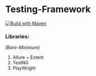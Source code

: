 # Testing-Framework

[![Build with Maven](https://github.com/Arvind142/Testing-Framework/actions/workflows/maven.yml/badge.svg)](https://github.com/Arvind142/Testing-Framework/actions/workflows/maven.yml)

### Libraries:

_(Bare-Minimum)_

1. Allure + Extent
2. TestNG
3. PlayWright

